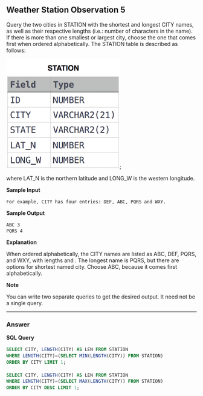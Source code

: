 ## Weather Station Observation 5

Query the two cities in STATION with the shortest and longest CITY names, as well as their respective lengths (i.e.: number of characters in the name). If there is more than one smallest or largest city, choose the one that comes first when ordered alphabetically.
The STATION table is described as follows:

![Weather Station Observation 5](./Image//Weather_Station_Observation_5.png);

where LAT_N is the northern latitude and LONG_W is the western longitude.

**Sample Input**
```
For example, CITY has four entries: DEF, ABC, PQRS and WXY.
```

**Sample Output**

```
ABC 3
PQRS 4
```

**Explanation**

When ordered alphabetically, the CITY names are listed as ABC, DEF, PQRS, and WXY, with lengths  and . The longest name is PQRS, but there are  options for shortest named city. Choose ABC, because it comes first alphabetically.

**Note**

You can write two separate queries to get the desired output. It need not be a single query.


****

### Answer

**SQL Query**

```sql
SELECT CITY, LENGTH(CITY) AS LEN FROM STATION 
WHERE LENGTH(CITY)=(SELECT MIN(LENGTH(CITY)) FROM STATION)
ORDER BY CITY LIMIT 1;

SELECT CITY, LENGTH(CITY) AS LEN FROM STATION 
WHERE LENGTH(CITY)=(SELECT MAX(LENGTH(CITY)) FROM STATION)
ORDER BY CITY DESC LIMIT 1;
```